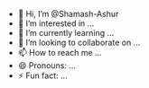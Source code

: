 - 👋 Hi, I’m @Shamash-Ashur
- 👀 I’m interested in ...
- 🌱 I’m currently learning ...
- 💞️ I’m looking to collaborate on ...
- 📫 How to reach me ...
- 😄 Pronouns: ...
- ⚡ Fun fact: ...

<!---
Shamash-Ashur/Shamash-Ashur is a ✨ special ✨ repository because its `README.md` (this file) appears on your GitHub profile.
You can click the Preview link to take a look at your changes.
--->
